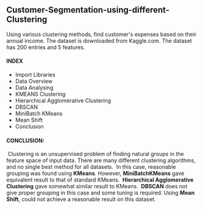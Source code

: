 ## Customer-Segmentation-using-different-Clustering
Using various clustering methods, find customer's expenses based on their annual income. The dataset is downloaded from Kaggle.com.  The dataset has 200 entries and 5 features.

#### INDEX

* Import Libraries
* Data Overview
* Data Analysing
* KMEANS Clustering
* Hierarchical Agglomerative Clustering
* DBSCAN
* MiniBatch KMeans
* Mean Shift
* Conclusion

#### CONCLUSION:
​
Clustering is an unsupervised problem of finding natural groups in the feature space of input data. There are many different clustering algorithms, and no single best method for all datasets. 
​
In this case, reasonable grouping was found using **KMeans**. However, **MiniBatchKMeans** gave equivalent result to that of standard KMeans.
​
**Hierarchical Agglomerative Clustering** gave somewhat similar result to KMeans.
​
**DBSCAN** does not give proper grouping in this case and some tuning is required.
​
Using **Mean Shift**, could not achieve a reasonable result on this dataset.
